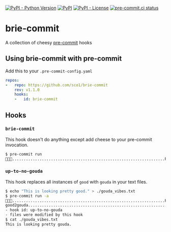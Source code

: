 [![PyPI - Python Version](https://img.shields.io/pypi/pyversions/brie-commit/1.1.0?logo=python&logoColor=FFD43B)](https://pypi.org/project/brie-commit/)
[![PyPI](https://img.shields.io/pypi/v/brie-commit?logo=Python&logoColor=FFD43B)](https://pypi.org/project/brie-commit/)
[![PyPI - License](https://img.shields.io/pypi/l/brie-commit?color=magenta)](https://github.com/sco1/brie-commit/blob/main/LICENSE)
[![pre-commit.ci status](https://results.pre-commit.ci/badge/github/sco1/brie-commit/main.svg)](https://results.pre-commit.ci/latest/github/sco1/brie-commit/main)
# brie-commit
A collection of cheesy [pre-commit](https://pre-commit.com/) hooks

## Using brie-commit with pre-commit
Add this to your `.pre-commit-config.yaml`

```yaml
repos:
-   repo: https://github.com/sco1/brie-commit
    rev: v1.1.0
    hooks:
    -   id: brie-commit
```

## Hooks
### `brie-commit`
This hook doesn't do anything except add cheese to your pre-commit invocation.

```bash
$ pre-commit run
🧀🧀🧀...................................................................Passed
```

### `up-to-no-gouda`
This hook replaces all instances of `good` with `gouda` in your text files.

```bash
$ echo "This is looking pretty good." > ./gouda_vibes.txt
$ pre-commit run -a
🧀🧀🧀...................................................................Passed
good2gouda...............................................................Failed
- hook id: up-to-no-gouda
- files were modified by this hook
$ cat ./gouda_vibes.txt
This is looking pretty gouda.
```
